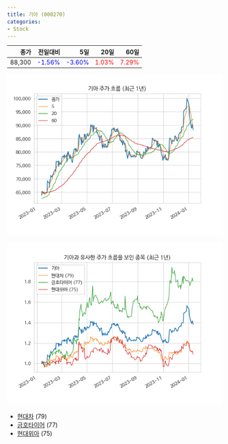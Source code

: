 ```yaml
---
title: 기아 (000270)
categories:
- Stock
---
```


|종가|전일대비|5일|20일|60일|
|---:|-------:|--:|---:|---:|
|88,300|<span style="color: blue">-1.56%</span>|<span style="color: blue">-3.60%</span>|<span style="color: red">1.03%</span>|<span style="color: red">7.29%</span>|


<!-- more -->

![000270](/assets/images/stock/000270.png)

![000270](/assets/images/stock/000270_sim.png)

- [현대차](/005380/) (79)
- [금호타이어](/073240/) (77)
- [현대위아](//011210/) (75)